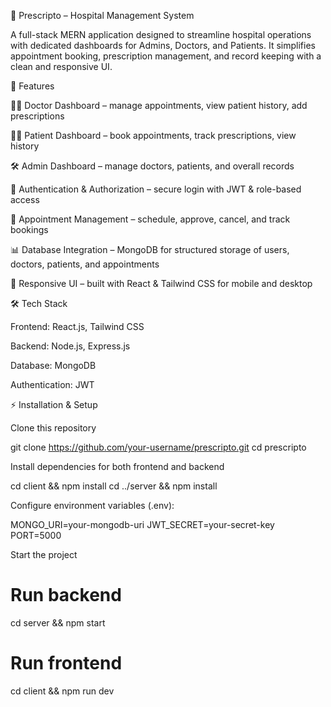 🏥 Prescripto – Hospital Management System

A full-stack MERN application designed to streamline hospital operations with dedicated dashboards for Admins, Doctors, and Patients. It simplifies appointment booking, prescription management, and record keeping with a clean and responsive UI.

🚀 Features

👩‍⚕️ Doctor Dashboard – manage appointments, view patient history, add prescriptions

👨‍🦰 Patient Dashboard – book appointments, track prescriptions, view history

🛠️ Admin Dashboard – manage doctors, patients, and overall records

🔐 Authentication & Authorization – secure login with JWT & role-based access

📅 Appointment Management – schedule, approve, cancel, and track bookings

📊 Database Integration – MongoDB for structured storage of users, doctors, patients, and appointments

📱 Responsive UI – built with React & Tailwind CSS for mobile and desktop

🛠️ Tech Stack

Frontend: React.js, Tailwind CSS

Backend: Node.js, Express.js

Database: MongoDB

Authentication: JWT

⚡ Installation & Setup

Clone this repository

git clone https://github.com/your-username/prescripto.git
cd prescripto


Install dependencies for both frontend and backend

cd client && npm install
cd ../server && npm install


Configure environment variables (.env):

MONGO_URI=your-mongodb-uri
JWT_SECRET=your-secret-key
PORT=5000


Start the project

# Run backend
cd server && npm start

# Run frontend
cd client && npm run dev
